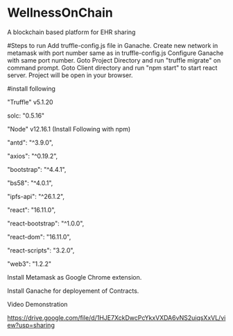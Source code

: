 # WellnessOnChain
A blockchain based platform for EHR sharing

#Steps to run
Add truffle-config.js file in Ganache.
Create new network in metamask with port number same as in truffle-config.js
Configure Ganache with same port number.
Goto Project Directory and run "truffle migrate" on command prompt.
Goto Client directory and run "npm start" to start react server.
Project will be open in your browser.

#install following

"Truffle" v5.1.20

solc: "0.5.16"

"Node" v12.16.1 (Install Following with npm)

"antd": "^3.9.0",

"axios": "^0.19.2",

"bootstrap": "^4.4.1",

"bs58": "^4.0.1",

"ipfs-api": "^26.1.2",

"react": "16.11.0",

"react-bootstrap": "^1.0.0",

"react-dom": "16.11.0",

"react-scripts": "3.2.0",

"web3": "1.2.2"

Install Metamask as Google Chrome extension.

Install Ganache for deployement of Contracts.



Video Demonstration

https://drive.google.com/file/d/1HJE7XckDwcPcYkxVXDA6vNS2uiqsXxVL/view?usp=sharing


